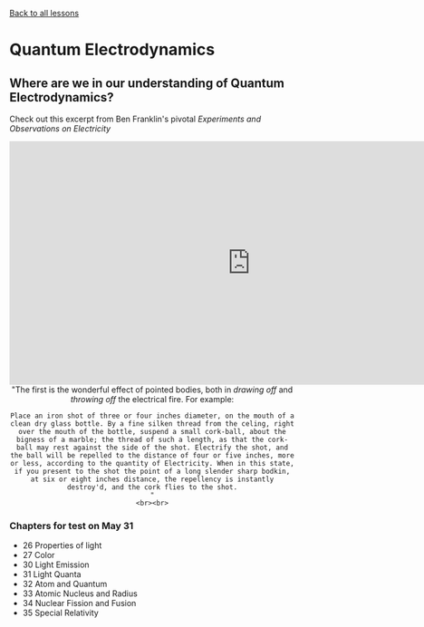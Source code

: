 [Back to all lessons](.)

# Quantum Electrodynamics

## Where are we in our understanding of Quantum Electrodynamics?

Check out this excerpt from Ben Franklin's pivotal *Experiments and Observations on Electricity*



<div style="text-align: center;">
	<!-- <iframe src='https://archive.org/stream/experimentsobser00fran?ui=embed#page/12/mode/1up' width='850px' height='430px' frameborder='0' ></iframe> -->
	<iframe src='http://archive.org/stream/experimentsobser00fran#page/12/mode/1up' width='850px' height='430px' frameborder='0' ></iframe>
	<br>
	"The first is the wonderful effect of pointed bodies, both in <em>drawing off</em> and <em>throwing off</em> the electrical fire. For example:

	Place an iron shot of three or four inches diameter, on the mouth of a clean dry glass bottle. By a fine silken thread from the celing, right over the mouth of the bottle, suspend a small cork-ball, about the bigness of a marble; the thread of such a length, as that the cork-ball may rest against the side of the shot. Electrify the shot, and the ball will be repelled to the distance of four or five inches, more or less, according to the quantity of Electricity. When in this state, if you present to the shot the point of a long slender sharp bodkin, at six or eight inches distance, the repellency is instantly destroy'd, and the cork flies to the shot.
	"
	<br><br>
</div>

### Chapters for test on May 31
* 26 Properties of light
* 27 Color
* 30 Light Emission
* 31 Light Quanta
* 32 Atom and Quantum
* 33 Atomic Nucleus and Radius
* 34 Nuclear Fission and Fusion
* 35 Special Relativity


